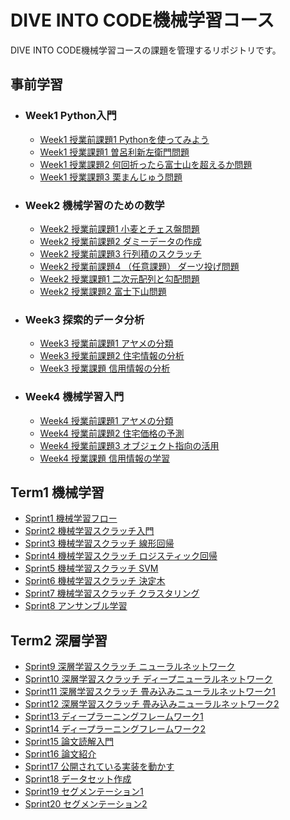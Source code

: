 # DIVE INTO CODE機械学習コース
DIVE INTO CODE機械学習コースの課題を管理するリポジトリです。

## 事前学習
- ### Week1 Python入門
  - [Week1 授業前課題1 Pythonを使ってみよう]()
  - [Week1 授業課題1 曽呂利新左衛門問題]()
  - [Week1 授業課題2 何回折ったら富士山を超えるか問題]()
  - [Week1 授業課題3 栗まんじゅう問題]()
- ### Week2 機械学習のための数学
  - [Week2 授業前課題1 小麦とチェス盤問題]()
  - [Week2 授業前課題2 ダミーデータの作成]()
  - [Week2 授業前課題3 行列積のスクラッチ]()
  - [Week2 授業前課題4 （任意課題） ダーツ投げ問題]()
  - [Week2 授業課題1 二次元配列と勾配問題]()
  - [Week2 授業課題2 富士下山問題]()
- ### Week3 探索的データ分析
  - [Week3 授業前課題1 アヤメの分類]()
  - [Week3 授業前課題2 住宅情報の分析]()
  - [Week3 授業課題 信用情報の分析]()
- ### Week4 機械学習入門
  - [Week4 授業前課題1 アヤメの分類]()
  - [Week4 授業前課題2 住宅価格の予測]()
  - [Week4 授業前課題3 オブジェクト指向の活用]()
  - [Week4 授業課題 信用情報の学習]()

## Term1 機械学習

- [Sprint1 機械学習フロー]()
- [Sprint2 機械学習スクラッチ入門]()
- [Sprint3 機械学習スクラッチ 線形回帰]()
- [Sprint4 機械学習スクラッチ ロジスティック回帰]()
- [Sprint5 機械学習スクラッチ SVM]()
- [Sprint6 機械学習スクラッチ 決定木]()
- [Sprint7 機械学習スクラッチ クラスタリング]()
- [Sprint8 アンサンブル学習]()

## Term2 深層学習
- [Sprint9 深層学習スクラッチ ニューラルネットワーク]()
- [Sprint10 深層学習スクラッチ ディープニューラルネットワーク]()
- [Sprint11 深層学習スクラッチ 畳み込みニューラルネットワーク1]()
- [Sprint12 深層学習スクラッチ 畳み込みニューラルネットワーク2]()
- [Sprint13 ディープラーニングフレームワーク1]()
- [Sprint14 ディープラーニングフレームワーク2]()
- [Sprint15 論文読解入門]()
- [Sprint16 論文紹介]()
- [Sprint17 公開されている実装を動かす]()
- [Sprint18 データセット作成]()
- [Sprint19 セグメンテーション1]()
- [Sprint20 セグメンテーション2]()
